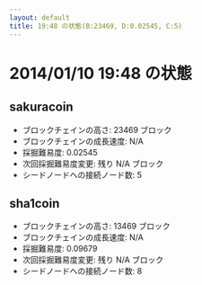```yaml
---
layout: default
title: 19:48 の状態(B:23469, D:0.02545, C:5)
---
```

# 2014/01/10 19:48 の状態

## sakuracoin
* ブロックチェインの高さ: 23469 ブロック
* ブロックチェインの成長速度: N/A
* 採掘難易度: 0.02545
* 次回採掘難易度変更: 残り N/A ブロック
* シードノードへの接続ノード数: 5

## sha1coin
* ブロックチェインの高さ: 13469 ブロック
* ブロックチェインの成長速度: N/A
* 採掘難易度: 0.09679
* 次回採掘難易度変更: 残り N/A ブロック
* シードノードへの接続ノード数: 8
